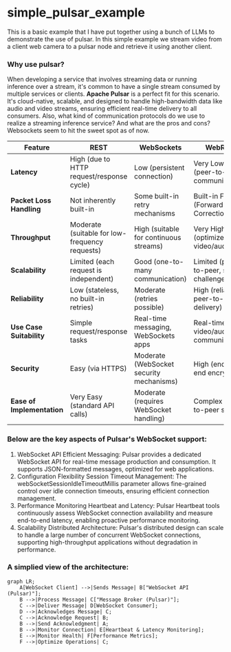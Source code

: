 # simple_pulsar_example
This is a basic example that I have put together using a bunch of LLMs to demonstrate the use of pulsar. In this simple example we stream video from a client web camera to a pulsar node and retrieve it using another client. 

### Why use pulsar? 
When developing a service that involves streaming data or running inference over a stream, it's common to have a single stream consumed by multiple services or clients. **Apache Pulsar** is a perfect fit for this scenario. It's cloud-native, scalable, and designed to handle high-bandwidth data like audio and video streams, ensuring efficient real-time delivery to all consumers. Also, what kind of communication protocols do we use to realize a streaming inference service? And what are the pros and cons? Websockets seem to hit the sweet spot as of now. 

| **Feature**              | **REST**                          | **WebSockets**                        | **WebRTC**                          |
|--------------------------|-----------------------------------|---------------------------------------|-------------------------------------|
| **Latency**              | High (due to HTTP request/response cycle) | Low (persistent connection)           | Very Low (peer-to-peer communication) |
| **Packet Loss Handling** | Not inherently built-in          | Some built-in retry mechanisms        | Built-in FEC (Forward Error Correction) |
| **Throughput**           | Moderate (suitable for low-frequency requests) | High (suitable for continuous streams) | Very High (optimized for video/audio) |
| **Scalability**          | Limited (each request is independent) | Good (one-to-many communication)      | Limited (peer-to-peer, scaling challenges) |
| **Reliability**          | Low (stateless, no built-in retries) | Moderate (retries possible)           | High (reliable peer-to-peer delivery) |
| **Use Case Suitability** | Simple request/response tasks     | Real-time messaging, WebSockets apps  | Real-time video/audio communication |
| **Security**             | Easy (via HTTPS)                  | Moderate (WebSocket security mechanisms) | High (end-to-end encryption)         |
| **Ease of Implementation** | Very Easy (standard API calls)    | Moderate (requires WebSocket handling) | Complex (peer-to-peer setup)        |


### Below are the key aspects of Pulsar's WebSocket support:
1. WebSocket API
    Efficient Messaging: Pulsar provides a dedicated WebSocket API for real-time message production and consumption. It supports JSON-formatted messages, optimized for web applications.
2. Configuration Flexibility
    Session Timeout Management: The webSocketSessionIdleTimeoutMillis parameter allows fine-grained control over idle connection timeouts, ensuring efficient connection management.
3. Performance Monitoring
    Heartbeat and Latency: Pulsar Heartbeat tools continuously assess WebSocket connection availability and measure end-to-end latency, enabling proactive performance monitoring.
4. Scalability
    Distributed Architecture: Pulsar's distributed design can scale to handle a large number of concurrent WebSocket connections, supporting high-throughput applications without degradation in performance.

### A simplied view of the architecture:
```mermaid
graph LR;
    A[WebSocket Client] -->|Sends Message| B["WebSocket API (Pulsar)"];
    B -->|Process Message| C["Message Broker (Pulsar)"];
    C -->|Deliver Message| D[WebSocket Consumer];
    D -->|Acknowledges Message| C;
    C -->|Acknowledge Request| B;
    B -->|Send Acknowledgment| A;
    B -->|Monitor Connection| E[Heartbeat & Latency Monitoring];
    E -->|Monitor Health| F[Performance Metrics];
    F -->|Optimize Operations| C;
```
